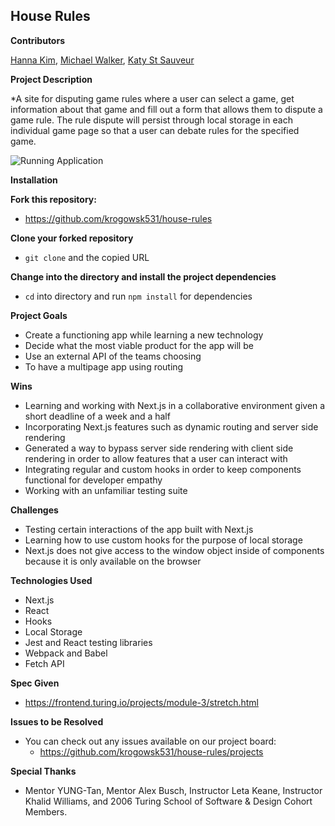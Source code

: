 ## House Rules

**Contributors**

[Hanna Kim](https://github.com/hannakim91), [Michael Walker](https://github.com/MichaelEWalker87), [Katy St Sauveur](https://github.com/krogowsk531)

**Project Description**

*A site for disputing game rules where a user can select a game, get information about that game and fill out a form that allows them to dispute a game rule. The rule dispute will persist through local storage in each individual game page so that a user can debate rules for the specified game.

![Running Application](https://i.imgur.com/x5j3VZF.gif)

**Installation**

**Fork this repository:**

* https://github.com/krogowsk531/house-rules

**Clone your forked repository**

* `git clone` and the copied URL

**Change into the directory and install the project dependencies**

* `cd` into directory and run `npm install` for dependencies

**Project Goals**

* Create a functioning app while learning a new technology
* Decide what the most viable product for the app will be
* Use an external API of the teams choosing
* To have a multipage app using routing

**Wins**

* Learning and working with Next.js in a collaborative environment given a short deadline of a week and a half
* Incorporating Next.js features such as dynamic routing and server side rendering
* Generated a way to bypass server side rendering with client side rendering in order to allow features that a user can interact with
* Integrating regular and custom hooks in order to keep components functional for developer empathy
* Working with an unfamiliar testing suite

**Challenges**

* Testing certain interactions of the app built with Next.js
* Learning how to use custom hooks for the purpose of local storage
* Next.js does not give access to the window object inside of components because it is only available on the browser

**Technologies Used**

* Next.js
* React
* Hooks
* Local Storage
* Jest and React testing libraries
* Webpack and Babel
* Fetch API

**Spec Given**
* https://frontend.turing.io/projects/module-3/stretch.html

**Issues to be Resolved**

* You can check out any issues available on our project board:
  * https://github.com/krogowsk531/house-rules/projects

**Special Thanks**
* Mentor YUNG-Tan, Mentor Alex Busch, Instructor Leta Keane, Instructor Khalid Williams, and 2006 Turing School of Software & Design Cohort Members.
